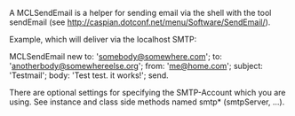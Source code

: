 A MCLSendEmail is a helper for sending email via the shell with the tool sendEmail (see http://caspian.dotconf.net/menu/Software/SendEmail/).

Example, which will deliver via the localhost SMTP:

MCLSendEmail new
	to: 'somebody@somewhere.com';
	to: 'anotherbody@somewhereelse.org';
	from: 'me@home.com';
	subject: 'Testmail';
	body: 'Test test. it works!';
	send.
	
There are optional settings for specifying the SMTP-Account which you are using. See instance and class side methods named smtp* (smtpServer, ...).